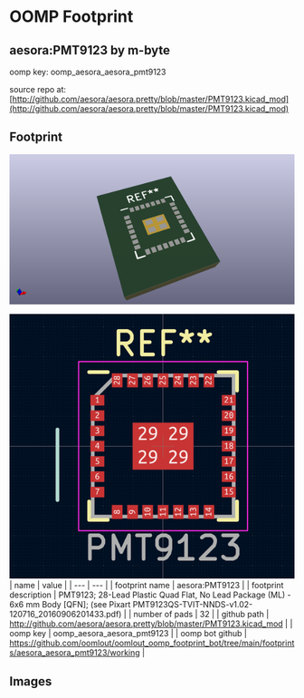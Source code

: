 # OOMP Footprint  
## aesora:PMT9123  by m-byte  
  
oomp key: oomp_aesora_aesora_pmt9123  
  
source repo at: [http://github.com/aesora/aesora.pretty/blob/master/PMT9123.kicad_mod](http://github.com/aesora/aesora.pretty/blob/master/PMT9123.kicad_mod)  
## Footprint  
  
[![working_kicad_pcb_3d.png](working_kicad_pcb_3d_600.png)](working_kicad_pcb_3d.png)  
  
[![working.png](working_600.png)](working.png)  
| name | value | 
| --- | --- | 
| footprint name | aesora:PMT9123 | 
| footprint description | PMT9123; 28-Lead Plastic Quad Flat, No Lead Package (ML) - 6x6 mm Body [QFN]; (see Pixart PMT9123QS-TVIT-NNDS-v1.02-120716_20160906201433.pdf) | 
| number of pads | 32 | 
| github path | http://github.com/aesora/aesora.pretty/blob/master/PMT9123.kicad_mod | 
| oomp key | oomp_aesora_aesora_pmt9123 | 
| oomp bot github | https://github.com/oomlout/oomlout_oomp_footprint_bot/tree/main/footprints/aesora_aesora_pmt9123/working | 
## Images  
